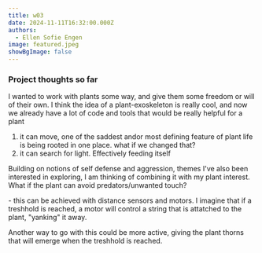 ```yaml
---
title: w03
date: 2024-11-11T16:32:00.000Z
authors:
  - Ellen Sofie Engen
image: featured.jpeg
showBgImage: false
---
```

### Project thoughts so far

I wanted to work with plants some way, and give them some freedom or will of their own. I think the idea of a plant-exoskeleton is really cool, and now we already have a lot of code and tools that would be really helpful for a plant

1. it can move, one of the saddest andor most defining feature of plant life is being rooted in one place. what if we changed that?
2. it can search for light. Effectively feeding itself

Building on notions of self defense and aggression, themes I've also been interested in exploring, I am thinking of combining it with my plant interest. What if the plant can avoid predators/unwanted touch?

\- this can be achieved with distance sensors and motors. I imagine that if a treshhold is reached, a motor will control a string that is attatched to the plant, "yanking" it away.

Another way to go with this could be more active, giving the plant thorns that will emerge when the treshhold is reached.
